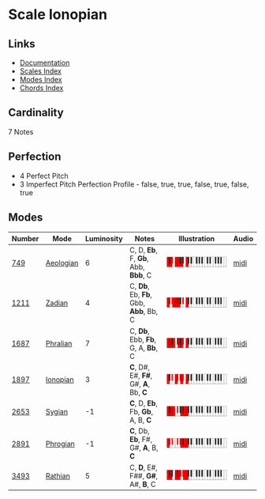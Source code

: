 # Scale Ionopian

## Links

- [Documentation](README.md)
- [Scales Index](Scales.md)
- [Modes Index](Modes.md)
- [Chords Index](Chords.md)

## Cardinality

7 Notes

## Perfection

- 4 Perfect Pitch
- 3 Imperfect Pitch
Perfection Profile - false, true, true, false, true, false, true

## Modes

| Number | Mode | Luminosity | Notes | Illustration | Audio |
|--------|------|------------|-------|--------------|-------|
| [749](https://ianring.com/musictheory/scales/749) | [Aeologian](ModeAeologian.md) | 6 | C, D, **Eb**, F, **Gb**, Abb, **Bbb**, C | ![CNaturalAeologian](ModeCNaturalAeologian.png) | [midi](https://github.com/edipermadi/music/blob/main/docs/ModeCNaturalAeologian.mid?raw=true) | 
| [1211](https://ianring.com/musictheory/scales/1211) | [Zadian](ModeZadian.md) | 4 | C, **Db**, Eb, **Fb**, Gbb, **Abb**, Bb, C | ![CNaturalZadian](ModeCNaturalZadian.png) | [midi](https://github.com/edipermadi/music/blob/main/docs/ModeCNaturalZadian.mid?raw=true) | 
| [1687](https://ianring.com/musictheory/scales/1687) | [Phralian](ModePhralian.md) | 7 | C, **Db**, Ebb, **Fb**, G, A, **Bb**, C | ![CNaturalPhralian](ModeCNaturalPhralian.png) | [midi](https://github.com/edipermadi/music/blob/main/docs/ModeCNaturalPhralian.mid?raw=true) | 
| [1897](https://ianring.com/musictheory/scales/1897) | [Ionopian](ModeIonopian.md) | 3 | **C**, D#, E#, **F#**, G#, **A**, Bb, **C** | ![CNaturalIonopian](ModeCNaturalIonopian.png) | [midi](https://github.com/edipermadi/music/blob/main/docs/ModeCNaturalIonopian.mid?raw=true) | 
| [2653](https://ianring.com/musictheory/scales/2653) | [Sygian](ModeSygian.md) | -1 | **C**, D, **Eb**, Fb, **Gb**, A, B, **C** | ![CNaturalSygian](ModeCNaturalSygian.png) | [midi](https://github.com/edipermadi/music/blob/main/docs/ModeCNaturalSygian.mid?raw=true) | 
| [2891](https://ianring.com/musictheory/scales/2891) | [Phrogian](ModePhrogian.md) | -1 | **C**, Db, **Eb**, F#, G#, **A**, B, **C** | ![CNaturalPhrogian](ModeCNaturalPhrogian.png) | [midi](https://github.com/edipermadi/music/blob/main/docs/ModeCNaturalPhrogian.mid?raw=true) | 
| [3493](https://ianring.com/musictheory/scales/3493) | [Rathian](ModeRathian.md) | 5 | C, **D**, E#, F##, **G#**, A#, **B**, C | ![CNaturalRathian](ModeCNaturalRathian.png) | [midi](https://github.com/edipermadi/music/blob/main/docs/ModeCNaturalRathian.mid?raw=true) | 
